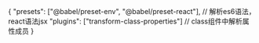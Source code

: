 {
    "presets": ["@babel/preset-env", "@babel/preset-react"], // 解析es6语法，react语法jsx
    "plugins": ["transform-class-properties"] // class组件中解析属性成员
}
